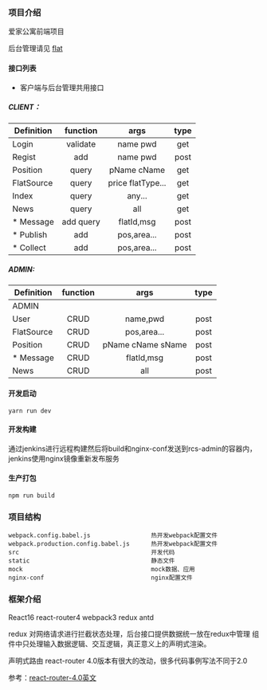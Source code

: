### 项目介绍

爱家公寓前端项目

后台管理请见  [flat](https://github.com/fikyair/flat)

#### 接口列表


* 客户端与后台管理共用接口

##### CLIENT：

| Definition | function      | args             | type       |
| -----------|:-------------:|:----------------:|:----------:|
|  Login     | validate      | name pwd         | get        |
|  Regist    | add           | name pwd         | post       |
|  Position  | query         | pName cName      | get        |
|  FlatSource| query         | price flatType...| get        |
|  Index     | query         | any...           | get        |
|  News      | query         | all              | get        |
|* Message   | add query     | flatId,msg       | post       |
|* Publish   | add           | pos,area...      | post       |
|* Collect   | add           | pos,area...      | post       |

##### ADMIN:

| Definition | function      | args             | type       |
| -----------|:-------------:|:----------------:|:----------:|
| ADMIN      |               |                  |            |
| User       | CRUD          | name,pwd         | post       |
| FlatSource | CRUD          | pos,area...      | post       |
| Position   | CRUD          | pName cName sName| post       |
|* Message   | CRUD          | flatId,msg       | post       |
| News       | CRUD          | all              | post       |


#### 开发启动

`yarn run dev`

#### 开发构建
通过jenkins进行远程构建然后将build和nginx-conf发送到rcs-admin的容器内，
jenkins使用nginx镜像重新发布服务

#### 生产打包


`npm run build`


### 项目结构

```
webpack.config.babel.js                 热开发webpack配置文件
webpack.production.config.babel.js      热开发webpack配置文件
src                                     开发代码
static                                  静态文件
mock                                    mock数据、应用
nginx-conf                              nginx配置文件
```
### 框架介绍
React16  react-router4 webpack3 redux antd

redux 对网络请求进行拦截状态处理，后台接口提供数据统一放在redux中管理
组件中只处理输入数据逻辑、交互逻辑，真正意义上的声明式渲染。


声明式路由 react-router 4.0版本有很大的改动，很多代码事例写法不同于2.0

参考：[react-router-4.0英文](https://reacttraining.com/react-router/web/guides/philosophy)
